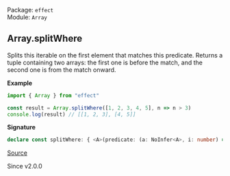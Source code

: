 Package: `effect`<br />
Module: `Array`<br />

## Array.splitWhere

Splits this iterable on the first element that matches this predicate.
Returns a tuple containing two arrays: the first one is before the match, and the second one is from the match onward.

**Example**

```ts
import { Array } from "effect"

const result = Array.splitWhere([1, 2, 3, 4, 5], n => n > 3)
console.log(result) // [[1, 2, 3], [4, 5]]
```

**Signature**

```ts
declare const splitWhere: { <A>(predicate: (a: NoInfer<A>, i: number) => boolean): (self: Iterable<A>) => [beforeMatch: Array<A>, fromMatch: Array<A>]; <A>(self: Iterable<A>, predicate: (a: A, i: number) => boolean): [beforeMatch: Array<A>, fromMatch: Array<A>]; }
```

[Source](https://github.com/Effect-TS/effect/tree/main/packages/effect/src/Array.ts#L2009)

Since v2.0.0